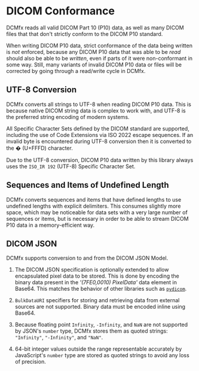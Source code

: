 # DICOM Conformance

DCMfx reads all valid DICOM Part 10 (P10) data, as well as many DICOM files that
that don't strictly conform to the DICOM P10 standard.

When writing DICOM P10 data, strict conformance of the data being written is
_not_ enforced, because any DICOM P10 data that was able to be _read_ should
also be able to be _written_, even if parts of it were non-conformant in
some way. Still, many variants of invalid DICOM P10 data or files will be
corrected by going through a read/write cycle in DCMfx.

## UTF-8 Conversion

DCMfx converts all strings to UTF-8 when reading DICOM P10 data. This is because
native DICOM string data is complex to work with, and UTF-8 is the preferred
string encoding of modern systems.

All Specific Character Sets defined by the DICOM standard are supported,
including the use of Code Extensions via ISO 2022 escape sequences. If an
invalid byte is encountered during UTF-8 conversion then it is converted to the
� (U+FFFD) character.

Due to the UTF-8 conversion, DICOM P10 data written by this library always uses
the `ISO_IR 192` (UTF-8) Specific Character Set.

## Sequences and Items of Undefined Length

DCMfx converts sequences and items that have defined lengths to use undefined
lengths with explicit delimiters. This consumes slightly more space, which may
be noticeable for data sets with a very large number of sequences or items, but
is necessary in order to be able to stream DICOM P10 data in a memory-efficient
way.

## DICOM JSON

DCMfx supports conversion to and from the DICOM JSON Model.

1. The DICOM JSON specification is optionally extended to allow encapsulated
   pixel data to be stored. This is done by encoding the binary data present in
   the *'(7FE0,0010) PixelData'* data element in Base64. This matches the
   behavior of other libraries such as [`pydicom`](https://pydicom.github.io/).

2. `BulkDataURI` specifiers for storing and retrieving data from external
   sources are not supported. Binary data must be encoded inline using Base64.

3. Because floating point `Infinity`, `-Infinity`, and `NaN` are not supported
   by JSON's `number` type, DCMfx stores them as quoted strings: `"Infinity"`,
   `"-Infinity"`, and `"NaN"`.

4. 64-bit integer values outside the range representable accurately by
   JavaScript's `number` type are stored as quoted strings to avoid any loss of
   precision.
